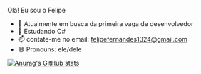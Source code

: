 Olá! Eu sou o Felipe



- 🔭 Atualmente em busca da primeira vaga de desenvolvedor
- 🌱 Estudando C#
- 📫 contate-me no email: felipefernandes1324@gmail.com
- 😄 Pronouns: ele/dele

[![Anurag's GitHub stats](https://github-readme-stats.vercel.app/api?username=felipefernandes1324)](https://github.com/anuraghazra/github-readme-stats)

